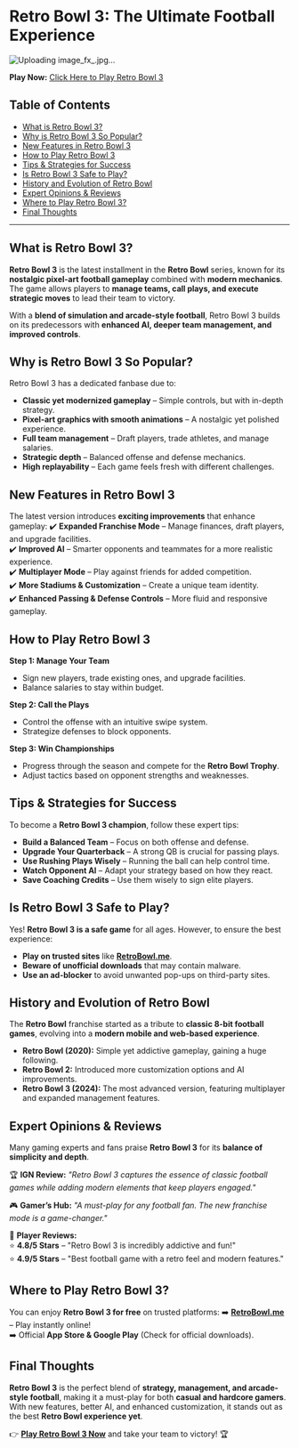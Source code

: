 # **Retro Bowl 3: The Ultimate Football Experience**

![Uploading image_fx_.jpg…]()


**Play Now:** [Click Here to Play Retro Bowl 3](https://retrobowl.me)

## **Table of Contents**
- [What is Retro Bowl 3?](#what-is-retro-bowl-3)
- [Why is Retro Bowl 3 So Popular?](#why-is-retro-bowl-3-so-popular)
- [New Features in Retro Bowl 3](#new-features-in-retro-bowl-3)
- [How to Play Retro Bowl 3](#how-to-play-retro-bowl-3)
- [Tips & Strategies for Success](#tips--strategies-for-success)
- [Is Retro Bowl 3 Safe to Play?](#is-retro-bowl-3-safe-to-play)
- [History and Evolution of Retro Bowl](#history-and-evolution-of-retro-bowl)
- [Expert Opinions & Reviews](#expert-opinions--reviews)
- [Where to Play Retro Bowl 3?](#where-to-play-retro-bowl-3)
- [Final Thoughts](#final-thoughts)

---

## **What is Retro Bowl 3?**
**Retro Bowl 3** is the latest installment in the **Retro Bowl** series, known for its **nostalgic pixel-art football gameplay** combined with **modern mechanics**. The game allows players to **manage teams, call plays, and execute strategic moves** to lead their team to victory. 

With a **blend of simulation and arcade-style football**, Retro Bowl 3 builds on its predecessors with **enhanced AI, deeper team management, and improved controls**.

## **Why is Retro Bowl 3 So Popular?**
Retro Bowl 3 has a dedicated fanbase due to:
- **Classic yet modernized gameplay** – Simple controls, but with in-depth strategy.
- **Pixel-art graphics with smooth animations** – A nostalgic yet polished experience.
- **Full team management** – Draft players, trade athletes, and manage salaries.
- **Strategic depth** – Balanced offense and defense mechanics.
- **High replayability** – Each game feels fresh with different challenges.

## **New Features in Retro Bowl 3**
The latest version introduces **exciting improvements** that enhance gameplay:
✔️ **Expanded Franchise Mode** – Manage finances, draft players, and upgrade facilities.  
✔️ **Improved AI** – Smarter opponents and teammates for a more realistic experience.  
✔️ **Multiplayer Mode** – Play against friends for added competition.  
✔️ **More Stadiums & Customization** – Create a unique team identity.  
✔️ **Enhanced Passing & Defense Controls** – More fluid and responsive gameplay.  

## **How to Play Retro Bowl 3**
**Step 1: Manage Your Team**  
- Sign new players, trade existing ones, and upgrade facilities.  
- Balance salaries to stay within budget.  

**Step 2: Call the Plays**  
- Control the offense with an intuitive swipe system.  
- Strategize defenses to block opponents.  

**Step 3: Win Championships**  
- Progress through the season and compete for the **Retro Bowl Trophy**.  
- Adjust tactics based on opponent strengths and weaknesses.  

## **Tips & Strategies for Success**
To become a **Retro Bowl 3 champion**, follow these expert tips:

- **Build a Balanced Team** – Focus on both offense and defense.  
- **Upgrade Your Quarterback** – A strong QB is crucial for passing plays.  
- **Use Rushing Plays Wisely** – Running the ball can help control time.  
- **Watch Opponent AI** – Adapt your strategy based on how they react.  
- **Save Coaching Credits** – Use them wisely to sign elite players.  

## **Is Retro Bowl 3 Safe to Play?**
Yes! **Retro Bowl 3 is a safe game** for all ages. However, to ensure the best experience:
- **Play on trusted sites** like **[RetroBowl.me](https://retrobowl.me)**.  
- **Beware of unofficial downloads** that may contain malware.  
- **Use an ad-blocker** to avoid unwanted pop-ups on third-party sites.  

## **History and Evolution of Retro Bowl**
The **Retro Bowl** franchise started as a tribute to **classic 8-bit football games**, evolving into a **modern mobile and web-based experience**.  
- **Retro Bowl (2020):** Simple yet addictive gameplay, gaining a huge following.  
- **Retro Bowl 2:** Introduced more customization options and AI improvements.  
- **Retro Bowl 3 (2024):** The most advanced version, featuring multiplayer and expanded management features.  

## **Expert Opinions & Reviews**
Many gaming experts and fans praise **Retro Bowl 3** for its **balance of simplicity and depth**.  

🏆 **IGN Review:** *"Retro Bowl 3 captures the essence of classic football games while adding modern elements that keep players engaged."*  

🎮 **Gamer’s Hub:** *"A must-play for any football fan. The new franchise mode is a game-changer."*  

👥 **Player Reviews:**  
⭐ **4.8/5 Stars** – "Retro Bowl 3 is incredibly addictive and fun!"  
⭐ **4.9/5 Stars** – "Best football game with a retro feel and modern features."  

## **Where to Play Retro Bowl 3?**
You can enjoy **Retro Bowl 3 for free** on trusted platforms:
➡️ **[RetroBowl.me](https://retrobowl.me)** – Play instantly online!  
➡️ Official **App Store & Google Play** (Check for official downloads).  

## **Final Thoughts**
**Retro Bowl 3** is the perfect blend of **strategy, management, and arcade-style football**, making it a must-play for both **casual and hardcore gamers**. With new features, better AI, and enhanced customization, it stands out as the best **Retro Bowl experience yet**.

👉 **[Play Retro Bowl 3 Now](https://retrobowl.me)** and take your team to victory! 🏆
